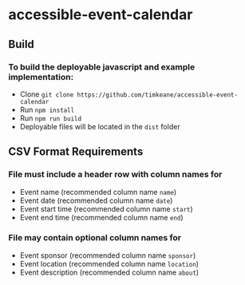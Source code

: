 # accessible-event-calendar

## Build

### To build the deployable javascript and example implementation:

  * Clone `git clone https://github.com/timkeane/accessible-event-calendar`
  * Run `npm install`
  * Run `npm run build`
  * Deployable files will be located in the `dist` folder

## CSV Format Requirements

### File must include a header row with column names for
* Event name (recommended column name `name`)
* Event date (recommended column name `date`)
* Event start time (recommended column name `start`)
* Event end time (recommended column name `end`)

### File may contain optional column names for
* Event sponsor (recommended column name `sponsor`)
* Event location (recommended column name `location`)
* Event description (recommended column name `about`)
